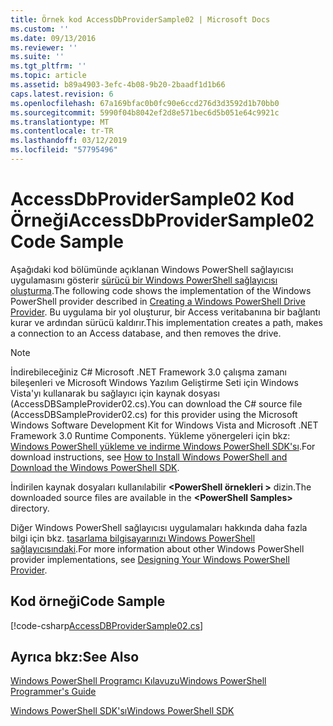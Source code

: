 ```yaml
---
title: Örnek kod AccessDbProviderSample02 | Microsoft Docs
ms.custom: ''
ms.date: 09/13/2016
ms.reviewer: ''
ms.suite: ''
ms.tgt_pltfrm: ''
ms.topic: article
ms.assetid: b89a4903-3efc-4b08-9b20-2baadf1d1b66
caps.latest.revision: 6
ms.openlocfilehash: 67a169bfac0b0fc90e6ccd276d3d3592d1b70bb0
ms.sourcegitcommit: 5990f04b8042ef2d8e571bec6d5b051e64c9921c
ms.translationtype: MT
ms.contentlocale: tr-TR
ms.lasthandoff: 03/12/2019
ms.locfileid: "57795496"
---
```

# <a name="accessdbprovidersample02-code-sample"></a><span data-ttu-id="4232c-102">AccessDbProviderSample02 Kod Örneği</span><span class="sxs-lookup"><span data-stu-id="4232c-102">AccessDbProviderSample02 Code Sample</span></span>

<span data-ttu-id="4232c-103">Aşağıdaki kod bölümünde açıklanan Windows PowerShell sağlayıcısı uygulamasını gösterir [sürücü bir Windows PowerShell sağlayıcısı oluşturma](./creating-a-windows-powershell-drive-provider.md).</span><span class="sxs-lookup"><span data-stu-id="4232c-103">The following code shows the implementation of the Windows PowerShell provider described in [Creating a Windows PowerShell Drive Provider](./creating-a-windows-powershell-drive-provider.md).</span></span> <span data-ttu-id="4232c-104">Bu uygulama bir yol oluşturur, bir Access veritabanına bir bağlantı kurar ve ardından sürücü kaldırır.</span><span class="sxs-lookup"><span data-stu-id="4232c-104">This implementation creates a path, makes a connection to an Access database, and then removes the drive.</span></span>

> [!NOTE]
> <span data-ttu-id="4232c-105">İndirebileceğiniz C# Microsoft .NET Framework 3.0 çalışma zamanı bileşenleri ve Microsoft Windows Yazılım Geliştirme Seti için Windows Vista'yı kullanarak bu sağlayıcı için kaynak dosyası (AccessDBSampleProvider02.cs).</span><span class="sxs-lookup"><span data-stu-id="4232c-105">You can download the C# source file (AccessDBSampleProvider02.cs) for this provider using the Microsoft Windows Software Development Kit for Windows Vista and Microsoft .NET Framework 3.0 Runtime Components.</span></span> <span data-ttu-id="4232c-106">Yükleme yönergeleri için bkz: [Windows PowerShell yükleme ve indirme Windows PowerShell SDK'sı](/powershell/developer/installing-the-windows-powershell-sdk).</span><span class="sxs-lookup"><span data-stu-id="4232c-106">For download instructions, see [How to Install Windows PowerShell and Download the Windows PowerShell SDK](/powershell/developer/installing-the-windows-powershell-sdk).</span></span>
>
> <span data-ttu-id="4232c-107">İndirilen kaynak dosyaları kullanılabilir  **\<PowerShell örnekleri >** dizin.</span><span class="sxs-lookup"><span data-stu-id="4232c-107">The downloaded source files are available in the **\<PowerShell Samples>** directory.</span></span>
>
> <span data-ttu-id="4232c-108">Diğer Windows PowerShell sağlayıcısı uygulamaları hakkında daha fazla bilgi için bkz. [tasarlama bilgisayarınızı Windows PowerShell sağlayıcısındaki](./designing-your-windows-powershell-provider.md).</span><span class="sxs-lookup"><span data-stu-id="4232c-108">For more information about other Windows PowerShell provider implementations, see [Designing Your Windows PowerShell Provider](./designing-your-windows-powershell-provider.md).</span></span>

## <a name="code-sample"></a><span data-ttu-id="4232c-109">Kod örneği</span><span class="sxs-lookup"><span data-stu-id="4232c-109">Code Sample</span></span>

[!code-csharp[AccessDBProviderSample02.cs](../../powershell-sdk-samples/SDK-2.0/csharp/AccessDBProviderSample02/AccessDBProviderSample02.cs#L11-L154 "AccessDBProviderSample02.cs")]


## <a name="see-also"></a><span data-ttu-id="4232c-110">Ayrıca bkz:</span><span class="sxs-lookup"><span data-stu-id="4232c-110">See Also</span></span>

[<span data-ttu-id="4232c-111">Windows PowerShell Programcı Kılavuzu</span><span class="sxs-lookup"><span data-stu-id="4232c-111">Windows PowerShell Programmer's Guide</span></span>](./windows-powershell-programmer-s-guide.md)

[<span data-ttu-id="4232c-112">Windows PowerShell SDK'sı</span><span class="sxs-lookup"><span data-stu-id="4232c-112">Windows PowerShell SDK</span></span>](../windows-powershell-reference.md)